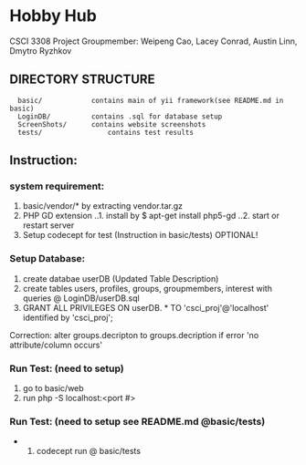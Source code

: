 # Hobby Hub
CSCI 3308 Project
Groupmember:
Weipeng Cao, Lacey Conrad, Austin Linn, Dmytro Ryzhkov

DIRECTORY STRUCTURE
-------------------
      basic/            contains main of yii framework(see README.md in basic)
      LoginDB/          contains .sql for database setup
      ScreenShots/      contains website screenshots
      tests/        		contains test results
      
## Instruction:

### system requirement: 
1. basic/vendor/* by extracting vendor.tar.gz
2. PHP GD extension
..1. install by $ apt-get install php5-gd
..2. start or restart server
3. Setup codecept for test (Instruction in basic/tests) OPTIONAL!

### Setup Database:
1. create databae userDB (Updated Table Description)
2. create tables users, profiles, groups, groupmembers, interest with queries @ LoginDB/userDB.sql
3. GRANT ALL PRIVILEGES ON userDB. * TO 'csci_proj'@'localhost' identified by 'csci_proj';

Correction: alter groups.decripton to groups.decription if error 'no attribute/column occurs'

### Run Test: (need to setup)
1. go to basic/web
2. run php -S localhost:<port #> 

### Run Test: (need to setup see README.md @basic/tests)
- 1. codecept run @ basic/tests




